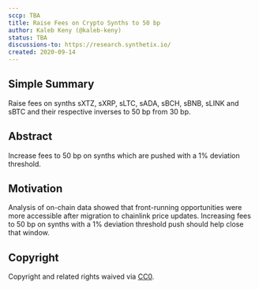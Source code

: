 ```yaml
---
sccp: TBA
title: Raise Fees on Crypto Synths to 50 bp
author: Kaleb Keny (@kaleb-keny)
status: TBA
discussions-to: https://research.synthetix.io/
created: 2020-09-14
---
```


## Simple Summary

Raise fees on synths sXTZ, sXRP, sLTC, sADA, sBCH, sBNB, sLINK and sBTC and their respective inverses to 50 bp from 30 bp.

## Abstract

<!--A short (~200 word) description of the variable change proposed.-->

Increase fees to 50 bp on synths which are pushed with a 1% deviation threshold.

## Motivation

Analysis of on-chain data showed that front-running opportunities were more accessible after migration to chainlink price updates. Increasing fees to 50 bp on synths with a 1% deviation threshold push should help close that window.

## Copyright

Copyright and related rights waived via [CC0](https://creativecommons.org/publicdomain/zero/1.0/).